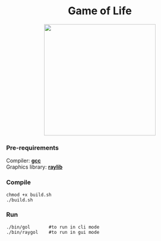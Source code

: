 <h1 align="center">Game of Life</h1>
<p align="center">
<img style="height:300px; width: 300px; border-raidus:10px;" src="https://user-images.githubusercontent.com/38325426/210379972-81ab5e32-9e79-4d0e-95e5-e93869648e82.gif">
</p>

### Pre-requirements
Compiler: <a href="https://gcc.gnu.org/"><b>gcc</b></a> <br>
Graphics library: <a href="https://raylib.com"><b>raylib</b></a>

### Compile
    chmod +x build.sh
    ./build.sh
### Run
    ./bin/gol       #to run in cli mode
    ./bin/raygol    #to run in gui mode



